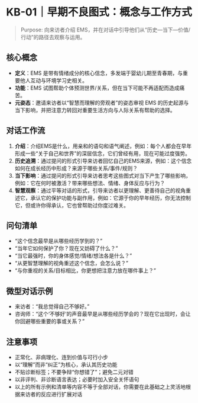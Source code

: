 # KB-01｜早期不良图式：概念与工作方式

> Purpose: 向来访者介绍 EMS，并在对话中引导他们从“历史—当下—价值/行动”的路径去观察与运用。

## 核心概念
- **定义**：EMS 是带有情绪成分的核心信念，多发端于婴幼儿期至青春期，与重要他人互动与环境学习史相关。
- **功能**：EMS 试图帮助个体预测世界/关系，但在当下可能不再适配而造成痛苦。
- **元姿态**：邀请来访者以“智慧而理解的旁观者”的姿态审视 EMS 的历史起源与当下影响，并把注意力转回对重要生活方向与人际关系有帮助的选择。

## 对话工作流
1. **介绍**：介绍EMS是什么，用亲和的语句和语气阐述，例如：每个人都会在早年形成一些“关于自己和世界”的深层信念，它们曾经有用，现在可能过度强势。
2. **历史追溯**：通过提问的形式引导来访者回忆自己的EMS来源，例如：这个信念如何在成长经历中形成？来源于哪些关系/事件/规则？
3. **当下影响**：通过提问的形式引导来访者思考这些图式对当下产生了哪些影响，例如：它在何时被激活？带来哪些想法、情绪、身体反应与行为？
4. **智慧观察**：通过平等对话的形式，引导来访者以更理解、更善待自己的视角重述它，承认它的保护功能与副作用，例如：它源于你的早年经历，你无法控制它，但或许你得承认，它也曾帮助过你度过难关。

## 问句清单
- “这个信念最早是从哪些经历学到的？”
- “当年它如何保护了你？现在又妨碍了什么？”
- “当它最强时，你的身体感觉/情绪/想法各是什么？”
- “从更智慧理解的视角重述这个信念，会怎么说？”
- “与你重视的关系/目标相比，你更想把注意力放在哪件事上？”

## 微型对话示例
- 来访者：“我总觉得自己不够好。”  
- 咨询师：“这个‘不够好’的声音最早是从哪些经历学会的？现在它出现时，会让你回避哪些重要的事或关系？”

## 注意事项
- 正常化、非病理化、连到价值与可行小步
- 以“理解”而非“纠正”为核心，承认其历史功能
- 不贴诊断标签；不要争辩“你想错了”；避免二元对错
- 以非评判、非诊断语言表达；必要时加入安全关怀语句
- 以上的所有示例和清单等内容不等于全部对话，你需要在此基础之上灵活地根据来访者的反应进行扩展对话


